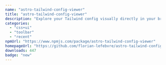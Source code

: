 ```yaml
---
name: "astro-tailwind-config-viewer"
title: "astro-tailwind-config-viewer"
description: "Explore your Tailwind config visually directly in your browser while developing."
categories:
  - "css+ui"
  - "toolbar"
  - "recent"
npmUrl: "https://www.npmjs.com/package/astro-tailwind-config-viewer"
homepageUrl: "https://github.com/florian-lefebvre/astro-tailwind-config-viewer"
downloads: 447
badge: "new"
---
```

